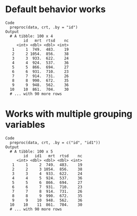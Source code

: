 # Default behavior works

    Code
      preproc(data, crt, .by = "id")
    Output
      # A tibble: 100 x 4
            id   mrt  rtsd    nc
         <int> <dbl> <dbl> <int>
       1     1  749.  483.    19
       2     2 1054.  856.    38
       3     3  933.  622.    24
       4     4  924.  537.    36
       5     5  866.  694.    27
       6     6  931.  710.    23
       7     7  914.  731.    26
       8     8  990.  672.    35
       9     9  948.  562.    36
      10    10  861.  704.    30
      # ... with 90 more rows

# Works with multiple grouping variables

    Code
      preproc(data, crt, .by = c("id", "id1"))
    Output
      # A tibble: 100 x 5
            id   id1   mrt  rtsd    nc
         <int> <dbl> <dbl> <dbl> <int>
       1     1     2  749.  483.    19
       2     2     3 1054.  856.    38
       3     3     4  933.  622.    24
       4     4     5  924.  537.    36
       5     5     6  866.  694.    27
       6     6     7  931.  710.    23
       7     7     8  914.  731.    26
       8     8     9  990.  672.    35
       9     9    10  948.  562.    36
      10    10    11  861.  704.    30
      # ... with 90 more rows

